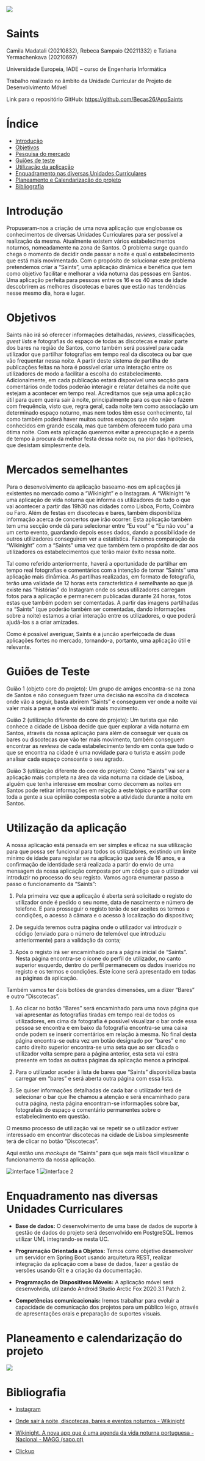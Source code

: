 ![](https://i.imgur.com/8HBrVZ2.png)

# Saints

Camila Madatali (20210832), Rebeca Sampaio (20211332) e Tatiana Yermachenkava (20210697)

Universidade Europeia, IADE – curso de Engenharia Informática 

Trabalho realizado no âmbito da Unidade Curricular de Projeto de Desenvolvimento Móvel


Link para o repositório GitHub: <https://github.com/Becas26/AppSaints>


# Índice

* [Introdução](#introdução)
* [Objetivos](#objetivos)
* [Pesquisa do mercado](#mercados-semelhantes)
* [Guiões de teste](#guiões-de-teste)
* [Utilização da aplicação](#utilização-da-aplicação)
* [Enquadramento nas diversas Unidades Curriculares](#enquadramento-nas-diversas-unidades-curriculares)
* [Planeamento e Calendarização do projeto](#planeamento-e-calendarização-do-projeto)
* [Bibliografia](#Bibliografia)

# Introdução

Propuseram-nos a criação de uma nova aplicação que englobasse os conhecimentos de diversas Unidades Curriculares para ser possível a realização da mesma. Atualmente existem vários estabelecimentos noturnos, nomeadamente na zona de Santos. O problema surge quando chega o momento de decidir onde passar a noite e qual o estabelecimento que está mais movimentado. Com o propósito de solucionar este problema pretendemos criar a “Saints”, uma aplicação dinâmica e benéfica que tem como objetivo facilitar e melhorar a vida noturna das pessoas em Santos. Uma aplicação perfeita para pessoas entre os 16 e os 40 anos de idade descobrirem as melhores discotecas e bares que estão nas tendências nesse mesmo dia, hora e lugar.

# Objetivos

Saints não irá só oferecer informações detalhadas, *reviews*, classificações, *guest lists* e fotografias do espaço de todas as discotecas e maior parte dos bares na região de Santos, como também será possível para cada utilizador que partilhar fotografias em tempo real da discoteca ou bar que vão frequentar nessa noite. A partir deste sistema de partilha de publicações feitas na hora é possível criar uma interação entre os utilizadores de modo a facilitar a escolha do estabelecimento. Adicionalmente, em cada publicação estará disponível uma secção para comentários onde todos poderão interagir e relatar detalhes da noite que estejam a acontecer em tempo real. Acreditamos que seja uma aplicação útil para quem queira sair à noite, principalmente para os que não o fazem com frequência, visto que, regra geral, cada noite tem como associação um determinado espaço noturno, mas nem todos têm esse conhecimento, tal como também poderá haver muitos outros espaços que não sejam conhecidos em grande escala, mas que também oferecem tudo para uma ótima noite. Com esta aplicação queremos evitar a preocupação e a perda de tempo à procura da melhor festa dessa noite ou, na pior das hipóteses, que desistam simplesmente dela.

# Mercados semelhantes

Para o desenvolvimento da aplicação baseamo-nos em aplicações já existentes no mercado como a “Wikinight” e o Instagram. A “Wikinight “é uma aplicação de vida noturna que informa os utilizadores de tudo o que vai acontecer a partir das 19h30 nas cidades como Lisboa, Porto, Coimbra ou Faro. Além de festas em discotecas e bares, também disponibiliza informação acerca de concertos que irão ocorrer. Esta aplicação também tem uma secção onde dá para selecionar entre “Eu vou!” e “Eu não vou” a um certo evento, guardando depois esses dados, dando a possibilidade de outros utilizadores conseguirem ver a estatística. Fazemos comparação da “Wikinight” com a “Saints” uma vez que também tem o propósito de dar aos utilizadores os estabelecimentos que terão maior êxito nessa noite.

Tal como referido anteriormente, haverá a oportunidade de partilhar em tempo real fotografias e comentários com a intenção de tornar “Saints” uma aplicação mais dinâmica. As partilhas realizadas, em formato de fotografia, terão uma validade de 12 horas esta característica é semelhante ao que já existe nas “histórias” do Instagram onde os seus utilizadores carregam fotos para a aplicação e permanecem publicadas durante 24 horas, fotos estas que também podem ser comentadas. A partir das imagens partilhadas na “Saints” (que poderão também ser comentadas, dando informações sobre a noite) estamos a criar interação entre os utilizadores, o que poderá ajudá-los s a criar amizades. 

Como é possível averiguar, Saints é a juncão aperfeiçoada de duas aplicações fortes no mercado, tornando-a, portanto, uma aplicação útil e relevante.

# Guiões de Teste

Guião 1 (objeto core do projeto): Um grupo de amigos encontra-se na zona de Santos e não conseguem fazer uma decisão na escolha da discoteca onde vão a seguir, basta abrirem “Saints” e conseguem ver onde a noite vai valer mais a pena e onde vai existir mais movimento. 

Guião 2 (utilização diferente do core do projeto): Um turista que não conhece a cidade de Lisboa decide que quer explorar a vida noturna em Santos, através da nossa aplicação para além de conseguir ver quais os bares ou discotecas que vão ter mais movimento, também conseguem encontrar as *reviews* de cada estabelecimento tendo em conta que tudo o que se encontra na cidade é uma novidade para o turista e assim pode analisar cada espaço consoante o seu agrado. 

Guião 3 (utilização diferente do core do projeto): Como “Saints” vai ser a aplicação mais completa na área da vida noturna na cidade de Lisboa, alguém que tenha interesse em mostrar como decorrem as noites em Santos pode retirar informações em relação a este tópico e partilhar com toda a gente a sua opinião composta sobre a atividade durante a noite em Santos.

# Utilização da aplicação

A nossa aplicação está pensada em ser simples e eficaz na sua utilização para que possa ser funcional para todos os utilizadores, existindo um limite mínimo de idade para registar se na aplicação que será de 16 anos, e a confirmação de identidade será realizada a partir do envio de uma mensagem da nossa aplicação composta por um código que o utilizador vai introduzir no processo do seu registo. Vamos agora enumerar passo a passo o funcionamento da “Saints”:

1. Pela primeira vez que a aplicação é aberta será solicitado o registo do utilizador onde é pedido o seu nome, data de nascimento e número de telefone. E para prosseguir o registo terão de ser aceites os termos e condições, o acesso à câmara e o acesso à localização do dispositivo;

1. De seguida teremos outra página onde o utilizador vai introduzir o código (enviado para o número de telemóvel que introduziu anteriormente) para a validação da conta; 

1. Após o registo irá ser encaminhado para a página inicial de “Saints”. Nesta página encontra-se o ícone do perfil de utilizador, no canto superior esquerdo, dentro do perfil permanecem os dados inseridos no registo e os termos e condições. Este ícone será apresentado em todas as páginas da aplicação. 

Também vamos ter dois botões de grandes dimensões, um a dizer “Bares” e outro “Discotecas”. 

1. Ao clicar no botão “Bares” será encaminhado para uma nova página que vai apresentar as fotografias tiradas em tempo real de todos os utilizadores, em cima da fotografia é possível visualizar o bar onde essa pessoa se encontra e em baixo da fotografia encontra-se uma caixa onde podem se inserir comentários em relação à mesma. No final desta página encontra-se outra vez um botão designado por “bares” e no canto direito superior encontra-se uma seta que ao ser clicada o utilizador volta sempre para a página anterior, esta seta vai estra presente em todas as outras páginas da aplicação menos a principal. 

1. Para o utilizador aceder à lista de bares que “Saints” disponibiliza basta carregar em “bares” e será aberta outra página com essa lista. 

1. Se quiser informações detalhadas de cada bar o utilizador terá de selecionar o bar que lhe chamou a atenção e será encaminhado para outra página, nesta página encontram-se informações sobre bar, fotografais do espaço e comentário permanentes sobre o estabelecimento em questão. 

O mesmo processo de utilização vai se repetir se o utilizador estiver interessado em encontrar discotecas na cidade de Lisboa simplesmente terá de clicar no botão “Discotecas”. 

Aqui estão uns *mockups* de “Saints” para que seja mais fácil visualizar o funcionamento da nossa aplicação.

![interface 1](https://i.imgur.com/YG0Dqc1.png)
![interface 2](https://user-images.githubusercontent.com/102540581/197422342-16143295-5012-4a20-90ec-ccd3201b47c4.jpg)


# Enquadramento nas diversas Unidades Curriculares

- **Base de dados:** O desenvolvimento de uma base de dados de suporte à gestão de dados do projeto será desenvolvido em PostgreSQL. Iremos utilizar UML integrando-se nesta UC.

- **Programação Orientada a Objetos:** Temos como objetivo desenvolver um servidor em Spring Boot usando arquitetura REST, realizar integração da aplicação com a base de dados, fazer a gestão de versões usando GIt e a criação da documentação. 

- **Programação de Dispositivos Móveis:** A aplicação móvel será desenvolvida, utilizando Android Studio Arctic Fox 2020.3.1 Patch 2.

- **Competências comunicacionais:** Iremos trabalhar para evoluir a capacidade de comunicação dos projetos para um público leigo, através de apresentações orais e preparação de suportes visuais. 

# Planeamento e calendarização do projeto

![](https://user-images.githubusercontent.com/102540581/197422141-1fd513df-5bc9-4050-a2fd-0ba1e41779a5.png)

# Bibliografia

- [Instagram](https://www.instagram.com/)

- [Onde sair à noite, discotecas, bares e eventos noturnos - Wikinight](https://wikinight.eu/pt)

- [Wikinight. A nova app que é uma agenda da vida noturna portuguesa - Nacional - MAGG (sapo.pt)](https://magg.sapo.pt/atualidade/atualidade-nacional/artigos/wikinight-a-nova-app-que-e-uma-agenda-da-vida-noturna-portuguesa)

- [Clickup](https://app.clickup.com/?fromLanding=true)
